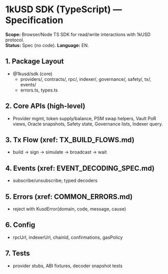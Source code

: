# 1kUSD SDK (TypeScript) — Specification

**Scope:** Browser/Node TS SDK for read/write interactions with 1kUSD protocol.  
**Status:** Spec (no code). **Language:** EN.

## 1. Package Layout
- @1kusd/sdk (core)
  - providers/, contracts/, rpc/, indexer/, governance/, safety/, tx/, events/
  - errors.ts, types.ts

## 2. Core APIs (high-level)
- Provider mgmt, token supply/balance, PSM swap helpers, Vault PoR views,
  Oracle snapshots, Safety state, Governance lists, Indexer query.

## 3. Tx Flow (xref: TX_BUILD_FLOWS.md)
- build → sign → simulate → broadcast → wait

## 4. Events (xref: EVENT_DECODING_SPEC.md)
- subscribe/unsubscribe; typed decoders

## 5. Errors (xref: COMMON_ERRORS.md)
- reject with KusdError(domain, code, message, cause)

## 6. Config
- rpcUrl, indexerUrl, chainId, confirmations, gasPolicy

## 7. Tests
- provider stubs, ABI fixtures, decoder snapshot tests

